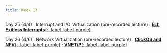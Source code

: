 ```yaml
---
title: Week 13
---
```


Day 25 (4/4)
: Interrupt and I/O Virtualization (pre-recorded lecture)
  : [**ELI: Exitless Interrupts**{: .label .label-purple}](https://nadav.amit.zone/publications/gordon2012eli.pdf)
 

Day 26 (4/6)
: Network Virtualization (pre-recorded lecture)
  : [**ClickOS and NFV**{: .label .label-purple}](https://www.usenix.org/system/files/conference/nsdi14/nsdi14-paper-martins.pdf)
  : [**VNET/P**{: .label .label-purple}](https://dl.acm.org/doi/10.1145/2287076.2287116)
  

